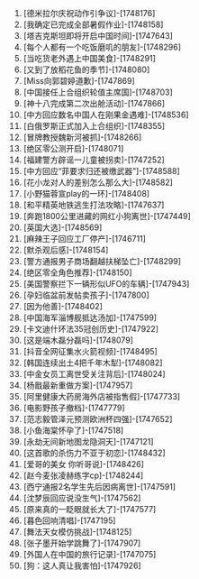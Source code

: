
1. [德米拉尔庆祝动作引争议]-[1748176]
1. [我确定已完成全部暑假作业]-[1748158]
1. [塔吉克斯坦即将开启中国时间]-[1747643]
1. [每个人都有一个吃饭磨叽的朋友]-[1748296]
1. [当吃货老外遇上中国美食]-[1748291]
1. [又到了放稻花鱼的季节]-[1748080]
1. [Miss向郭碧婷道歉]-[1747869]
1. [中国接任上合组织轮值主席国]-[1748703]
1. [神十八完成第二次出舱活动]-[1747866]
1. [中方回应数名中国人在刚果金遇难]-[1748536]
1. [白俄罗斯正式加入上合组织]-[1748355]
1. [冒牌教授魏新河被抓]-[1748266]
1. [绝区零公测开启]-[1748071]
1. [福建警方辟谣一儿童被拐卖]-[1747252]
1. [中方回应“菲要求归还被缴武器”]-[1748588]
1. [花小龙对人的差别怎么那么大]-[1748582]
1. [小野猫蓉宣play的一环]-[1748408]
1. [和平精英地铁逃生打法攻略]-[1747637]
1. [奔跑1800公里进藏的网红小狗离世]-[1747449]
1. [英国大选]-[1748569]
1. [麻辣王子回应工厂停产]-[1746711]
1. [默杀观后感]-[1748154]
1. [警方通报男子商场翻越扶梯坠亡]-[1748299]
1. [绝区零全角色推荐]-[1748150]
1. [美国警察拦下一辆形似UFO的车辆]-[1747943]
1. [孕妇临盆前发帖卖孩子]-[1747800]
1. [因为他善]-[1748402]
1. [中国海军淄博舰抵达汤加]-[1747599]
1. [卡文迪什环法35冠创历史]-[1747922]
1. [这是端木磊分磊吗]-[1748079]
1. [抖音全网征集水火箭视频]-[1748495]
1. [韩国连续出土4把千年木犁]-[1748082]
1. [中金女员工离世受关注背后]-[1748024]
1. [杨戬最新重做方案]-[1747957]
1. [阿里健康大药房海外店被指售假]-[1747733]
1. [电影野孩子撤档]-[1747779]
1. [范志毅管泽元预测欧洲杯四强]-[1747652]
1. [小鱼海棠怀孕了]-[1747518]
1. [永劫无间新地图龙隐洞天]-[1747121]
1. [这首歌的杀伤力不亚于初恋]-[1748432]
1. [爱哥的美女 你听哥说]-[1748426]
1. [赵今麦张凌赫练字cp]-[1748244]
1. [西宁通报2名学生先后因病离世]-[1747591]
1. [沈梦辰回应说没生气]-[1747562]
1. [原来真的一眨眼就长大了]-[1747577]
1. [暮色回响清唱]-[1747195]
1. [舞法天女模仿挑战]-[1748125]
1. [张子墨开始学跳舞了]-[1747907]
1. [外国人在中国的旅行记录]-[1747075]
1. [狗：这人真让我害怕]-[1747926]